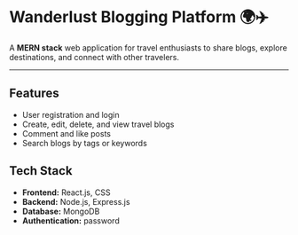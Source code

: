 # Wanderlust Blogging Platform 🌍✈️

A **MERN stack** web application for travel enthusiasts to share blogs, explore destinations, and connect with other travelers.

---

## Features

- User registration and login 
- Create, edit, delete, and view travel blogs
- Comment and like posts
- Search blogs by tags or keywords


## Tech Stack

- **Frontend:** React.js, CSS
- **Backend:** Node.js, Express.js
- **Database:** MongoDB
- **Authentication:** password


